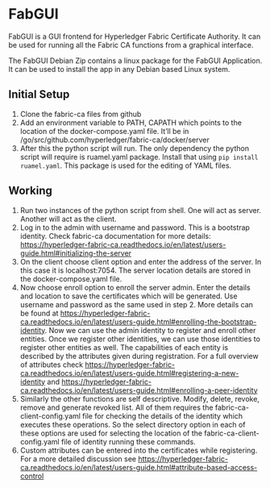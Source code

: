 # FabGUI

FabGUI is a GUI frontend for Hyperledger Fabric Certificate Authority. It can be used for running all the Fabric CA functions from a graphical interface.  

The FabGUI Debian Zip contains a linux package for the FabGUI Application. It can be used to install the app in any Debian based Linux system.

## Initial Setup

1.	Clone the fabric-ca files from github
2.	Add an environment variable to PATH, CAPATH which points to the location of the docker-compose.yaml file. It’ll be in /go/src/github.com/hyperledger/fabric-ca/docker/server
3.	After this the python script will run. The only dependency the python script will require is ruamel.yaml package. Install that using ````pip install ruamel.yaml````. This package is used for the editing of YAML files.

## Working

1.	Run two instances of the python script from shell. One will act as server. Another will act as the client.
2.	Log in to the admin with username and password. This is a bootstrap identity. Check fabric-ca documentation for more details: https://hyperledger-fabric-ca.readthedocs.io/en/latest/users-guide.html#initializing-the-server
3.	On the client choose client option and enter the address of the server. In this case it is localhost:7054. The server location details are stored in the docker-compose.yaml file.
4.	Now choose enroll option to enroll the server admin. Enter the details and location to save the certificates which will be generated. Use username and password as the same used in step 2. More details can be found at https://hyperledger-fabric-ca.readthedocs.io/en/latest/users-guide.html#enrolling-the-bootstrap-identity. Now we can use the admin identity to register and enroll other entities. Once we register other identities, we can use those identities to register other entities as well. The capabilities of each entity is described by the attributes given during registration. For a full overview of attributes check https://hyperledger-fabric-ca.readthedocs.io/en/latest/users-guide.html#registering-a-new-identity and https://hyperledger-fabric-ca.readthedocs.io/en/latest/users-guide.html#enrolling-a-peer-identity
5.	Similarly the other functions are self descriptive. Modify, delete, revoke, remove and generate revoked list. All of them requires the fabric-ca-client-config.yaml file for checking the details of the identity which executes these operations. So the select directory option in each of these options are used for selecting the location of the fabric-ca-client-config.yaml file of identity running these commands.
6.	Custom attributes can be entered into the certificates while registering. For a more detailed discussion see https://hyperledger-fabric-ca.readthedocs.io/en/latest/users-guide.html#attribute-based-access-control
